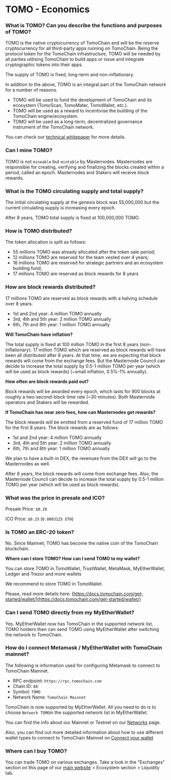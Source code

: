 # TOMO - Economics

### **What is TOMO? Can you describe the functions and purposes of TOMO?**

TOMO is the native cryptocurrency of TomoChain and will be the reserve cryptocurrency for all third-party apps running on TomoChain. Being the protocol token for the TomoChain infrastructure, TOMO will be needed by all parties utilising TomoChain to build apps or issue and integrate cryptographic tokens into their apps.

The supply of TOMO is fixed, long-term and non-inflationary.

In addition to the above, TOMO is an integral part of the TomoChain network for a number of reasons.

* TOMO will be used to fund the development of TomoChain and its ecosystem \(TomoScan, TomoMater, TomoWallet, etc.\).
* TOMO will be used as a reward to incentivise the building of the TomoChain engine/ecosystem.
* TOMO will be used as a long-term, decentralized governance instrument of the TomoChain network.

You can check our [technical whitepaper](https://docs.tomochain.com/wp-and-research/technical-whitepaper/) for more details.

### **Can I mine TOMO?**

TOMO is not `mineable` but `mintable` by Masternodes. Masternodes are responsible for creating, verifying and finalizing the blocks created within a period, called an epoch. Masternodes and Stakers will receive block rewards.

### **What is the TOMO circulating supply and total supply?**

The initial circulating supply at the genesis block was 55,000,000 but the current circulating supply is increasing every epoch.

After 8 years, TOMO total supply is fixed at 100,000,000 TOMO.

### **How is TOMO distributed?**

The token allocation is split as follows:

* 55 millions TOMO was already allocated after the token sale period;
* 12 millions TOMO are reserved for the team vested over 4 years;
* 16 millions TOMO are reserved for strategic partners and an ecosystem building fund;
* 17 millions TOMO are reserved as block rewards for 8 years

### **How are block rewards distributed?**

17 millions TOMO are reserved as block rewards with a halving schedule over 8 years.

* 1st and 2nd year: 4 million TOMO annually
* 3rd, 4th and 5th year: 2 million TOMO annually
* 6th, 7th and 8th year: 1 million TOMO annually

**Will TomoChain have inflation?**

The total supply is fixed at 100 million TOMO in the first 8 years \(non-inflationary\). 17 million TOMO which are reserved as block rewards will have been all distributed after 8 years. At that time, we are expecting that block rewards will come from the exchange fees. But the Masternode Council can decide to increase the total supply by 0.5-1 million TOMO per year \(which will be used as block rewards\) \(~small inflation, 0.5%-1% annually\).

**How often are block rewards paid out?**

Block rewards will be awarded every epoch, which lasts for 900 blocks at roughly a two-second-block time rate \(~30 minutes\). Both Masternode operators and Stakers will be rewarded.

**If TomoChain has near zero fees, how can Masternodes get rewards?**

The block rewards will be emitted from a reserved fund of 17 million TOMO for the first 8 years. The block rewards are as follows:

* 1st and 2nd year: 4 million TOMO annually
* 3rd, 4th and 5th year: 2 million TOMO annually
* 6th, 7th and 8th year: 1 million TOMO annually

We plan to have a built-in DEX, the revenues from the DEX will go to the Masternodes as well.

After 8 years, the block rewards will come from exchange fees. Also, the Masternode Council can decide to increase the total supply by 0.5-1 million TOMO per year \(which will be used as block rewards\).

### **What was the price in presale and ICO?**

Presale Price: `$0.20`

ICO Price: `$0.25` \(`0.0003125 ETH`\)

### **Is TOMO an ERC-20 token?**

No. Since Mainnet, TOMO has become the native coin of the TomoChain blockchain.

**Where can I store TOMO? How can I send TOMO to my wallet?**

You can store TOMO in TomoWallet, TrustWallet, MetaMask, MyEtherWallet, Ledger and Trezor and more wallets 

We recommend to store TOMO in TomoWallet.

Please, read more details here: [https://docs.tomochain.com/get-started/wallet/](https://docs.tomochain.com/get-started/wallet/)

### **Can I send TOMO directly from my MyEtherWallet?**

Yes. MyEtherWallet now has TomoChain in the supported network list. TOMO holders then can send TOMO using MyEtherWallet after switching the network to TomoChain. 

### **How do I connect Metamask / MyEtherWallet with TomoChain mainnet?**

The following is information used for configuring Metamask to connect to TomoChain Mainnet.

* RPC endpoint: `https://rpc.tomochain.com`
* Chain ID: `88`
* Symbol: `TOMO`
* Network Name: `TomoChain Mainnet`

TomoChain is now supported by MyEtherWallet. All you need to do is to choose `Network TOMO`in the supported network list in MyEtherWallet.

You can find the info about our Mainnet or Testnet on our [Networks](https://docs.tomochain.com/general/networks/) page.

Also, you can find out more detailed information about how to use different wallet types to connect to TomoChain Mainnet on [Connect your wallet](https://docs.tomochain.com/get-started/wallet/)

### **Where can I buy TOMO?**

You can trade TOMO on various exchanges. Take a look in the "Exchanges" section on this page of our [main website](https://tomochain.com) &gt; Ecosystem section &gt; Liquidity tab. 


